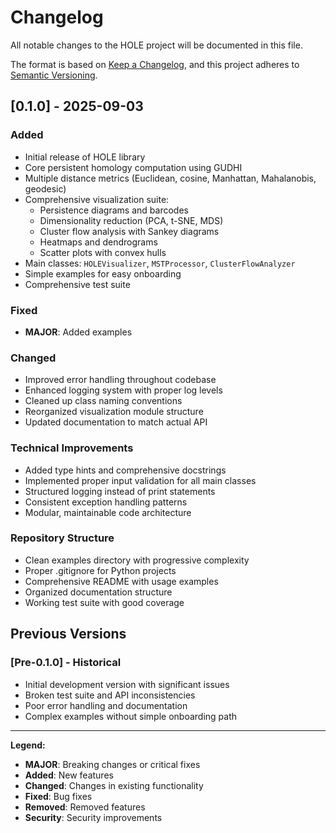 # Changelog

All notable changes to the HOLE project will be documented in this file.

The format is based on [Keep a Changelog](https://keepachangelog.com/en/1.0.0/),
and this project adheres to [Semantic Versioning](https://semver.org/spec/v2.0.0.html).

## [0.1.0] - 2025-09-03

### Added
- Initial release of HOLE library
- Core persistent homology computation using GUDHI
- Multiple distance metrics (Euclidean, cosine, Manhattan, Mahalanobis, geodesic)
- Comprehensive visualization suite:
  - Persistence diagrams and barcodes
  - Dimensionality reduction (PCA, t-SNE, MDS)
  - Cluster flow analysis with Sankey diagrams
  - Heatmaps and dendrograms
  - Scatter plots with convex hulls
- Main classes: `HOLEVisualizer`, `MSTProcessor`, `ClusterFlowAnalyzer`
- Simple examples for easy onboarding
- Comprehensive test suite

### Fixed
- **MAJOR**: Added examples

### Changed
- Improved error handling throughout codebase
- Enhanced logging system with proper log levels
- Cleaned up class naming conventions
- Reorganized visualization module structure
- Updated documentation to match actual API

### Technical Improvements
- Added type hints and comprehensive docstrings
- Implemented proper input validation for all main classes
- Structured logging instead of print statements
- Consistent exception handling patterns
- Modular, maintainable code architecture

### Repository Structure
- Clean examples directory with progressive complexity
- Proper .gitignore for Python projects
- Comprehensive README with usage examples
- Organized documentation structure
- Working test suite with good coverage

## Previous Versions

### [Pre-0.1.0] - Historical
- Initial development version with significant issues
- Broken test suite and API inconsistencies  
- Poor error handling and documentation
- Complex examples without simple onboarding path

---

**Legend:**
- **MAJOR**: Breaking changes or critical fixes
- **Added**: New features
- **Changed**: Changes in existing functionality  
- **Fixed**: Bug fixes
- **Removed**: Removed features
- **Security**: Security improvements
